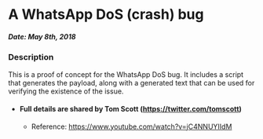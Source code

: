 # A WhatsApp DoS (crash) bug # 

##### Date: May 8th, 2018 ###

### Description ###

This is a proof of concept for the WhatsApp DoS bug. It includes a script that generates the payload, along with a generated text that can be used for verifying the existence of the issue.

* #### Full details are shared by Tom Scott (https://twitter.com/tomscott) ####
     * Reference: https://www.youtube.com/watch?v=jC4NNUYIIdM
